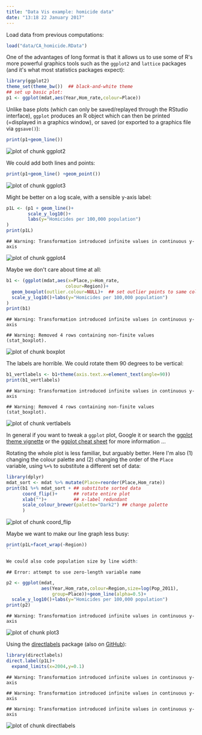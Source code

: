 ```yaml
---
title: "Data Vis example: homicide data"
date: "13:18 22 January 2017"
---
```


Load data from previous computations:

```r
load("data/CA_homicide.RData")
```

One of the advantages of long format is that it allows us to use some of R's more powerful graphics tools such as the `ggplot2` and `lattice` packages (and it's what most statistics packages expect):


```r
library(ggplot2)
theme_set(theme_bw())  ## black-and-white theme
## set up basic plot:
p1 <- ggplot(mdat,aes(Year,Hom_rate,colour=Place))
```

Unlike base plots (which can only be saved/replayed through the RStudio interface), `ggplot` produces an R object which can then be printed (=displayed in a graphics window), or saved (or exported to a graphics file via `ggsave()`):


```r
print(p1+geom_line())
```

![plot of chunk ggplot2](figure/ggplot2-1.png)

We could add both lines and points:

```r
print(p1+geom_line() +geom_point())
```

![plot of chunk ggplot3](figure/ggplot3-1.png)

Might be better on a log scale, with a sensible y-axis label:

```r
p1L <- (p1 + geom_line()+
        scale_y_log10()+
        labs(y="Homicides per 100,000 population")
)
print(p1L)
```

```
## Warning: Transformation introduced infinite values in continuous y-axis
```

![plot of chunk ggplot4](figure/ggplot4-1.png)

Maybe we don't care about time at all:

```r
b1 <- (ggplot(mdat,aes(x=Place,y=Hom_rate,
                      colour=Region))+
  geom_boxplot(outlier.colour=NULL)+  ## set outlier points to same colour
  scale_y_log10()+labs(y="Homicides per 100,000 population")
)
print(b1)
```

```
## Warning: Transformation introduced infinite values in continuous y-axis
```

```
## Warning: Removed 4 rows containing non-finite values (stat_boxplot).
```

![plot of chunk boxplot](figure/boxplot-1.png)

The labels are horrible.
We could rotate them 90 degrees to be vertical:

```r
b1_vertlabels <- b1+theme(axis.text.x=element_text(angle=90))
print(b1_vertlabels)
```

```
## Warning: Transformation introduced infinite values in continuous y-axis
```

```
## Warning: Removed 4 rows containing non-finite values (stat_boxplot).
```

![plot of chunk vertlabels](figure/vertlabels-1.png)

In general if you want to tweak a `ggplot` plot, Google it or
search the [ggplot theme vignette](http://docs.ggplot2.org/dev/vignettes/themes.html) or the [ggplot cheat sheet](https://www.rstudio.com/wp-content/uploads/2015/03/ggplot2-cheatsheet.pdf) for more information ...

Rotating the whole plot is less familiar, but arguably better.
Here I'm also (1) changing the colour palette
and (2) changing the order of the `Place` variable, using `%+%` to
substitute a different set of data:


```r
library(dplyr)
mdat_sort <- mdat %>% mutate(Place=reorder(Place,Hom_rate))
print(b1 %+% mdat_sort + ## substitute sorted data
      coord_flip()+      ## rotate entire plot
      xlab("")+          ## x-label redundant
      scale_colour_brewer(palette="Dark2") ## change palette
      )
```

![plot of chunk coord_flip](figure/coord_flip-1.png)

Maybe we want to make our line graph less busy: 

```r
print(p1L+facet_wrap(~Region))
``

We could also code population size by line width:
```

```
## Error: attempt to use zero-length variable name
```

```r
p2 <- ggplot(mdat,
             aes(Year,Hom_rate,colour=Region,size=log(Pop_2011),
                 group=Place))+geom_line(alpha=0.5)+
  scale_y_log10()+labs(y="Homicides per 100,000 population")
print(p2)
```

```
## Warning: Transformation introduced infinite values in continuous y-axis
```

![plot of chunk plot3](figure/plot3-1.png)

Using the [directlabels](http://directlabels.r-forge.r-project.org/) package (also on [GitHub](https://github.com/tdhock/directlabels)):


```r
library(directlabels)
direct.label(p1L)+
  expand_limits(x=2004,y=0.1)
```

```
## Warning: Transformation introduced infinite values in continuous y-axis

## Warning: Transformation introduced infinite values in continuous y-axis

## Warning: Transformation introduced infinite values in continuous y-axis
```

![plot of chunk directlabels](figure/directlabels-1.png)

